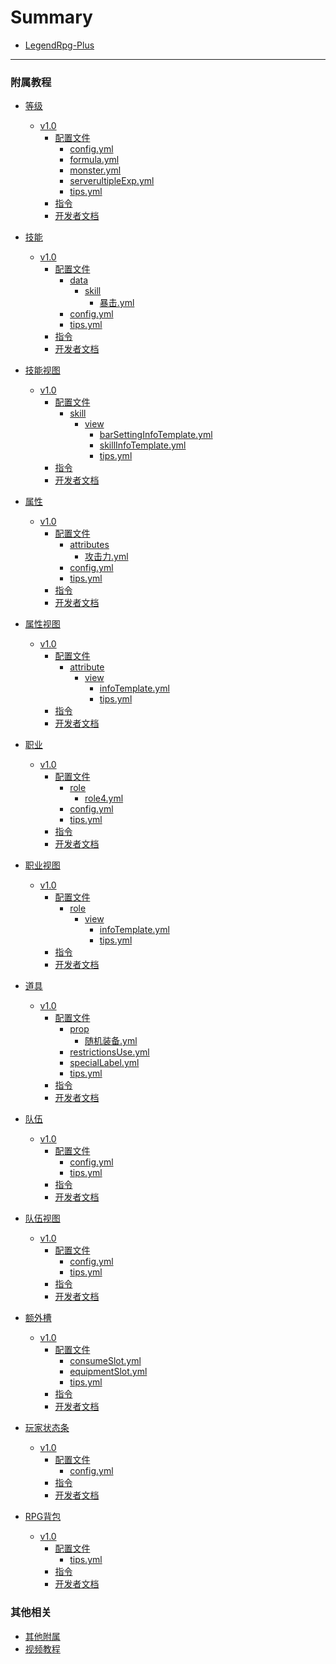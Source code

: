 # Summary

* [LegendRpg-Plus](README.md)

-----
### 附属教程

* [等级](等级/v1.0/README.md)
    * [v1.0](等级/v1.0/README.md)
        * [配置文件](等级/v1.0/README.md)
            * [config.yml](等级/v1.0/配置文件/config.yml.md)
            * [formula.yml](等级/v1.0/配置文件/formula.yml.md)
            * [monster.yml](等级/v1.0/配置文件/monster.yml.md)
            * [serverultipleExp.yml](等级/v1.0/配置文件/serverultipleExp.yml.md)
            * [tips.yml](等级/v1.0/配置文件/tips.yml.md)
        * [指令](等级/v1.0/指令/command.md)
        * [开发者文档](等级/v1.0/开发者文档.md)

* [技能](技能/v1.0/README.md)
    * [v1.0](技能/v1.0/README.md)
        * [配置文件](技能/v1.0/README.md)
            * [data]()
                * [skill]()
                    * [暴击.yml](技能/v1.0/配置文件/data/skill/暴击.yml.md)
            * [config.yml](技能/v1.0/配置文件/config.yml.md)
            * [tips.yml](技能/v1.0/配置文件/tips.yml.md)
        * [指令](技能/v1.0/指令/command.md)
        * [开发者文档](技能/v1.0/开发者文档.md)

* [技能视图](技能视图/v1.0/README.md)
    * [v1.0](技能视图/v1.0/README.md)
        * [配置文件](技能视图/v1.0/README.md)
            * [skill]()
                * [view]()
                    * [barSettingInfoTemplate.yml](技能视图/v1.0/配置文件/skill/view/barSettingInfoTemplate.yml.md)
                    * [skillInfoTemplate.yml](技能视图/v1.0/配置文件/skill/view/skillInfoTemplate.yml.md)
                    * [tips.yml](技能视图/v1.0/配置文件/skill/view/tips.yml.md)
        * [指令](技能视图/v1.0/指令/command.md)
        * [开发者文档](技能视图/v1.0/开发者文档.md)

* [属性](属性/v1.0/README.md)
    * [v1.0](属性/v1.0/README.md)
        * [配置文件](属性/v1.0/README.md)
            * [attributes]()
                * [攻击力.yml](属性/v1.0/配置文件/attributes/攻击力.yml.md)
            * [config.yml](属性/v1.0/配置文件/config.yml.md)
            * [tips.yml](属性/v1.0/配置文件/tips.yml.md)
        * [指令](属性/v1.0/指令/command.md)
        * [开发者文档](属性/v1.0/开发者文档.md)

* [属性视图](属性视图/v1.0/README.md)
    * [v1.0](属性视图/v1.0/README.md)
        * [配置文件](属性视图/v1.0/README.md)
            * [attribute]()
                * [view]()
                    * [infoTemplate.yml](属性视图/v1.0/配置文件/attribute/view/infoTemplate.yml.md)
                    * [tips.yml](属性视图/v1.0/配置文件/attribute/view/tips.yml.md)
        * [指令](属性视图/v1.0/指令/command.md)
        * [开发者文档](属性视图/v1.0/开发者文档.md)        

* [职业](职业/v1.0/README.md)
    * [v1.0](职业/v1.0/README.md)
        * [配置文件](职业/v1.0/README.md)
            * [role]()
                * [role4.yml](职业/v1.0/配置文件/role/role4.yml.md)
            * [config.yml](职业/v1.0/配置文件/config.yml.md)
            * [tips.yml](职业/v1.0/配置文件/tips.yml.md)
        * [指令](职业/v1.0/指令/command.md)
        * [开发者文档](职业/v1.0/开发者文档.md)

* [职业视图](职业视图/v1.0/README.md)
    * [v1.0](职业视图/v1.0/README.md)
        * [配置文件](职业视图/v1.0/README.md)
            * [role]()
                * [view]()
                    * [infoTemplate.yml](职业视图/v1.0/配置文件/role/view/infoTemplate.yml.md)
                    * [tips.yml](职业视图/v1.0/配置文件/role/view/tips.yml.md)
        * [指令](职业视图/v1.0/指令/command.md)
        * [开发者文档](职业视图/v1.0/开发者文档.md)

* [道具](道具/v1.0/README.md)
    * [v1.0](道具/v1.0/README.md)
        * [配置文件](道具/v1.0/README.md)
            * [prop]()
                * [随机装备.yml](道具/v1.0/配置文件/prop/随机装备.yml.md)
            * [restrictionsUse.yml](道具/v1.0/配置文件/restrictionsUse.yml.md)
            * [specialLabel.yml](道具/v1.0/配置文件/specialLabel.yml.md)
            * [tips.yml](道具/v1.0/配置文件/tips.yml.md)
        * [指令](道具/v1.0/指令/command.md)
        * [开发者文档](道具/v1.0/开发者文档.md)  

* [队伍](队伍/v1.0/README.md)
    * [v1.0](队伍/v1.0/README.md)
        * [配置文件](队伍/v1.0/README.md)
            * [config.yml](队伍/v1.0/配置文件/config.yml.md)
            * [tips.yml](队伍/v1.0/配置文件/tips.yml.md)
        * [指令](队伍/v1.0/指令/command.md)
        * [开发者文档](队伍/v1.0/开发者文档.md)

* [队伍视图](队伍视图/v1.0/README.md)
    * [v1.0](队伍视图/v1.0/README.md)
        * [配置文件](队伍视图/v1.0/README.md)
            * [config.yml](队伍视图/v1.0/配置文件/config.yml.md)
            * [tips.yml](队伍视图/v1.0/配置文件/tips.yml.md)
        * [指令](队伍视图/v1.0/指令/command.md)
        * [开发者文档](队伍视图/v1.0/开发者文档.md)

* [额外槽](额外槽/v1.0/README.md)
    * [v1.0](额外槽/v1.0/README.md)
        * [配置文件](额外槽/v1.0/README.md)
            * [consumeSlot.yml](额外槽/v1.0/配置文件/consumeSlot.yml.md)
            * [equipmentSlot.yml](额外槽/v1.0/配置文件/equipmentSlot.yml.md)
            * [tips.yml](额外槽/v1.0/配置文件/tips.yml.md)
        * [指令](额外槽/v1.0/指令/command.md)
        * [开发者文档](额外槽/v1.0/开发者文档.md)  

* [玩家状态条](玩家状态条/v1.0/README.md)
    * [v1.0](玩家状态条/v1.0/README.md)
        * [配置文件](玩家状态条/v1.0/README.md)
            * [config.yml](玩家状态条/v1.0/配置文件/config.yml.md)
        * [指令](玩家状态条/v1.0/指令/command.md)
        * [开发者文档](玩家状态条/v1.0/开发者文档.md)    

* [RPG背包](RPG背包/v1.0/README.md)
    * [v1.0](RPG背包/v1.0/README.md)
        * [配置文件](RPG背包/v1.0/README.md)
            * [tips.yml](RPG背包/v1.0/配置文件/tips.yml.md)
        * [指令](玩家状态条/v1.0/指令/command.md)
        * [开发者文档](玩家状态条/v1.0/开发者文档.md)            


### 其他相关

* [其他附属](README.md)
* [视频教程](README.md)